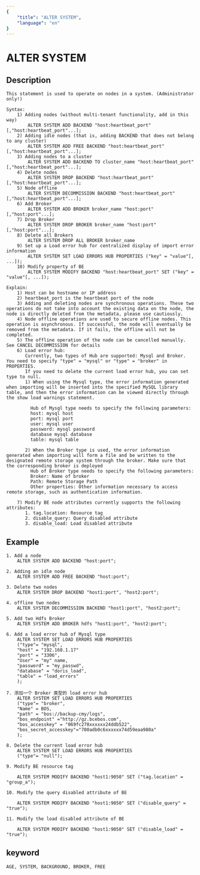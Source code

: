 ```yaml
---
{
    "title": "ALTER SYSTEM",
    "language": "en"
}
---
```


<!-- 
Licensed to the Apache Software Foundation (ASF) under one
or more contributor license agreements.  See the NOTICE file
distributed with this work for additional information
regarding copyright ownership.  The ASF licenses this file
to you under the Apache License, Version 2.0 (the
"License"); you may not use this file except in compliance
with the License.  You may obtain a copy of the License at

  http://www.apache.org/licenses/LICENSE-2.0

Unless required by applicable law or agreed to in writing,
software distributed under the License is distributed on an
"AS IS" BASIS, WITHOUT WARRANTIES OR CONDITIONS OF ANY
KIND, either express or implied.  See the License for the
specific language governing permissions and limitations
under the License.
-->

# ALTER SYSTEM

## Description

    This statement is used to operate on nodes in a system. (Administrator only!)
    
    Syntax:
        1) Adding nodes (without multi-tenant functionality, add in this way)
            ALTER SYSTEM ADD BACKEND "host:heartbeat_port"[,"host:heartbeat_port"...];
        2) Adding idle nodes (that is, adding BACKEND that does not belong to any cluster)
            ALTER SYSTEM ADD FREE BACKEND "host:heartbeat_port"[,"host:heartbeat_port"...];
        3) Adding nodes to a cluster
            ALTER SYSTEM ADD BACKEND TO cluster_name "host:heartbeat_port"[,"host:heartbeat_port"...];
        4) Delete nodes
            ALTER SYSTEM DROP BACKEND "host:heartbeat_port"[,"host:heartbeat_port"...];
        5) Node offline
            ALTER SYSTEM DECOMMISSION BACKEND "host:heartbeat_port"[,"host:heartbeat_port"...];
        6) Add Broker
            ALTER SYSTEM ADD BROKER broker_name "host:port"[,"host:port"...];
        7) Drop Broker
            ALTER SYSTEM DROP BROKER broker_name "host:port"[,"host:port"...];
        8) Delete all Brokers
            ALTER SYSTEM DROP ALL BROKER broker_name
        9) Set up a Load error hub for centralized display of import error information
            ALTER SYSTEM SET LOAD ERRORS HUB PROPERTIES ("key" = "value"[, ...]);
        10) Modify property of BE
            ALTER SYSTEM MODIFY BACKEND "host:heartbeat_port" SET ("key" = "value"[, ...]);

    Explain:
        1) Host can be hostname or IP address
        2) heartbeat_port is the heartbeat port of the node
        3) Adding and deleting nodes are synchronous operations. These two operations do not take into account the existing data on the node, the node is directly deleted from the metadata, please use cautiously.
        4) Node offline operations are used to secure offline nodes. This operation is asynchronous. If successful, the node will eventually be removed from the metadata. If it fails, the offline will not be completed.
        5) The offline operation of the node can be cancelled manually. See CANCEL DECOMMISSION for details
        6) Load error hub:
           Currently, two types of Hub are supported: Mysql and Broker. You need to specify "type" = "mysql" or "type" = "broker" in PROPERTIES.
           If you need to delete the current load error hub, you can set type to null.
           1) When using the Mysql type, the error information generated when importing will be inserted into the specified MySQL library table, and then the error information can be viewed directly through the show load warnings statement.
        
             Hub of Mysql type needs to specify the following parameters:
             host: mysql host
             port: mysql port
             user: mysql user
             password: mysql password
             database mysql database
             table: mysql table
        
           2) When the Broker type is used, the error information generated when importing will form a file and be written to the designated remote storage system through the broker. Make sure that the corresponding broker is deployed
             Hub of Broker type needs to specify the following parameters:
             Broker: Name of broker
             Path: Remote Storage Path
             Other properties: Other information necessary to access remote storage, such as authentication information.
        
        7) Modify BE node attributes currently supports the following attributes:
           1. tag.location: Resource tag
           2. disable_query: Query disabled attribute
           3. disable_load: Load disabled attribute

## Example

    1. Add a node
        ALTER SYSTEM ADD BACKEND "host:port";
    
    2. Adding an idle node
        ALTER SYSTEM ADD FREE BACKEND "host:port";
    
    3. Delete two nodes
        ALTER SYSTEM DROP BACKEND "host1:port", "host2:port";
    
    4. offline two nodes
        ALTER SYSTEM DECOMMISSION BACKEND "host1:port", "host2:port";
    
    5. Add two Hdfs Broker
        ALTER SYSTEM ADD BROKER hdfs "host1:port", "host2:port";
    
    6. Add a load error hub of Mysql type
        ALTER SYSTEM SET LOAD ERRORS HUB PROPERTIES
        ("type"= "mysql",
        "host" = "192.168.1.17"
        "port" = "3306",
        "User" = "my" name,
        "password" = "my_passwd",
        "database" = "doris_load",
        "table" = "load_errors"
        );
    
    7. 添加一个 Broker 类型的 load error hub
        ALTER SYSTEM SET LOAD ERRORS HUB PROPERTIES
        ("type"= "broker",
        "Name" = BOS,
        "path" = "bos://backup-cmy/logs",
        "bos_endpoint" ="http://gz.bcebos.com",
        "bos_accesskey" = "069fc278xxxxxx24ddb522",
        "bos_secret_accesskey"="700adb0c6xxxxxx74d59eaa980a"
        );
    
    8. Delete the current load error hub
        ALTER SYSTEM SET LOAD ERRORS HUB PROPERTIES
        ("type"= "null");
    
    9. Modify BE resource tag
    
        ALTER SYSTEM MODIFY BACKEND "host1:9050" SET ("tag.location" = "group_a");
    
    10. Modify the query disabled attribute of BE
    
        ALTER SYSTEM MODIFY BACKEND "host1:9050" SET ("disable_query" = "true");
    
    11. Modify the load disabled attribute of BE
           
        ALTER SYSTEM MODIFY BACKEND "host1:9050" SET ("disable_load" = "true"); 

## keyword

    AGE, SYSTEM, BACKGROUND, BROKER, FREE
